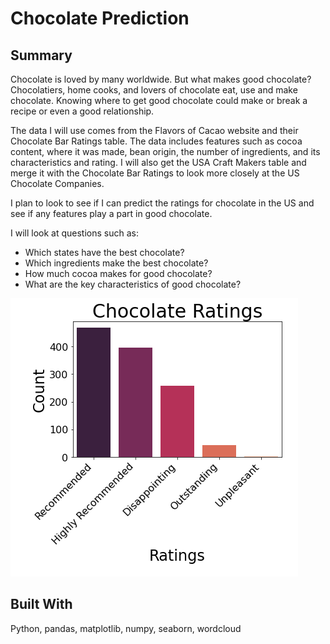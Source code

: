 # Chocolate Prediction

## Summary
Chocolate is loved by many worldwide.  But what makes good chocolate?  Chocolatiers, home cooks, and lovers of chocolate eat, use and make chocolate.  Knowing where to get good chocolate could make or break a recipe or even a good relationship.

The data I will use comes from the Flavors of Cacao website and their Chocolate Bar Ratings table. The data includes features such as cocoa content, where it was made, bean origin, the number of ingredients, and its characteristics and rating. I will also get the USA Craft Makers table and merge it with the Chocolate Bar Ratings to look more closely at the US Chocolate Companies.

I plan to look to see if I can predict the ratings for chocolate in the US and see if any features play a part in good chocolate. 

I will look at questions such as:
* Which states have the best chocolate?
* Which ingredients make the best chocolate?
* How much cocoa makes for good chocolate?
* What are the key characteristics of good chocolate?

![Chocolate Prediction](./data/readme/chocolate_prediction.png)


## Built With
Python, pandas, matplotlib, numpy, seaborn, wordcloud

